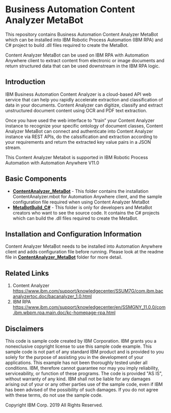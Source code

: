 # Business Automation Content Analyzer MetaBot

This repository contains Business Automation Content Analyzer MetaBot which can be installed into IBM Robotic Process Automation (IBM RPA) and C# project to build .dll files required to create the MetaBot.

Content Analyzer MetaBot can be used on IBM RPA with Automation Anywhere client to extract content from electronic or image documents and return structured data that can be used downstream in the IBM RPA logic.

## Introduction
IBM Business Automation Content Analyzer is a cloud-based API web service that can help you rapidly accelerate extraction and classification of data in your documents. Content Analyzer can digitize, classify and extract unstructured document content using OCR and PDF text extraction.

Once you have used the web interface to “train” your Content Analyzer instance to recognize your specific ontology of document classes, Content Analyzer MetaBot can connect and authenticate into Content Analyzer instance via REST APIs, do the calssification and extraction according to your requirements and return the extracted key value pairs in a JSON stream.

This Content Analyzer Metabot is supported in IBM Robotic Process Automation with Automation Anywhere V11.0 

## Basic Components
+ [**ContentAnalyzer_MetaBot**](ContentAnalyzer_MetaBot) - This folder contains the installation ContentAnalyzer.mbot for Automation Anywhere client, and the sample configuration file required when using Content Analyzer MetaBot
+ [**MetaBotBuild_C#**](MetaBotBuild_C#) - This folder is only for developers and MetaBot creators who want to see the source code. It contains the C# projects which can build the .dll files required to create the MetaBot.

## Installation and Configuration Information
Content Analyzer MetaBot needs to be installed into Automation Anywhere client and adds configuration file before running. Please look at the readme file in [**ContentAnalyzer_MetaBot**](ContentAnalyzer_MetaBot) folder for more detail.

## Related Links
1.  Content Analyzer https://www.ibm.com/support/knowledgecenter/SSUM7G/com.ibm.bacanalyzertoc.doc/bacanalyzer_1.0.html
2. IBM RPA https://www.ibm.com/support/knowledgecenter/en/SSMGNY_11.0.0/com.ibm.wbpm.rpa.main.doc/kc-homepage-rpa.html

## Disclaimers
This code is sample code created by IBM Corporation. IBM grants you a nonexclusive copyright license to use this sample code example. This sample code is not part of any standard IBM product and is provided to you solely for the purpose of assisting you in the development of your applications. This example has not been thoroughly tested under all conditions. IBM, therefore cannot guarantee nor may you imply reliability, serviceability, or function of these programs. The code is provided "AS IS", without warranty of any kind. IBM shall not be liable for any damages arising out of your or any other parties use of the sample code, even if IBM has been advised of the possibility of such damages. If you do not agree with these terms, do not use the sample code.

Copyright IBM Corp. 2019 All Rights Reserved.

